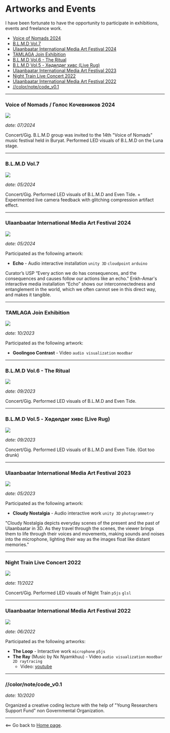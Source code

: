 # Artworks and Events

I have been fortunate to have the opportunity to participate in exhibitions, events and freelance work.

- [Voice of Nomads 2024](#voice-of-nomads--голос-кочевников-2024)
- [B.L.M.D Vol.7](#blmd-vol7)
- [Ulaanbaatar International Media Art Festival 2024](#ulaanbaatar-international-media-art-festival-2024)
- [TAMLAGA Join Exhibition](#tamlaga-join-exhibition)
- [B.L.M.D Vol.6 - The Ritual](#blmd-vol6---the-ritual)
- [B.L.M.D Vol.5 - Хөдөлдөг хивс (Live Rug)](#blmd-vol5---хөдөлдөг-хивс-live-rug)
- [Ulaanbaatar International Media Art Festival 2023](#ulaanbaatar-international-media-art-festival-2023)
- [Night Train Live Concert 2022](#night-train-live-concert-2022)
- [Ulaanbaatar International Media Art Festival 2022](#ulaanbaatar-international-media-art-festival-2022)
- [//color/note/code_v0.1](#colornotecode_v01)

----------------------

### Voice of Nomads / Голос Кочевников 2024

![](assets/image/ev/voice_of_nomads24.jpg)

_date: 07/2024_

Concert/Gig. B.L.M.D group was invited to the 14th "Voice of Nomads" music festival held in Buryat. Performed LED visuals of B.L.M.D on the Luna stage.

----------------------

### B.L.M.D Vol.7

![](assets/image/ev/blmd_vol7.jpg)

_date: 05/2024_

Concert/Gig. Performed LED visuals of B.L.M.D and Even Tide. + Experimented live camera feedback with glitching compression artifact effect. 

----------------------

### Ulaanbaatar International Media Art Festival 2024

![](assets/image/ev/ubimaf24.jpg)

_date: 05/2024_

Participated as the following artwork:

* **Echo** - Audio interactive installation `unity 3D` `cloudpoint` `arduino`

Curator’s USP 
“Every action we do has consequences, and the consequences and causes follow our actions like an echo.”  Enkh-Amar's interactive media installation “Echo” shows our interconnectedness and entanglement in the world, which we often cannot see in this direct way, and makes it tangible.

----------------------

### TAMLAGA Join Exhibition

![](assets/image/ev/tamlaga.jpg)

_date: 10/2023_

Participated as the following artwork:

* **Goolingoo Contrast** - Video `audio visualization` `moodbar`

----------------------

### B.L.M.D Vol.6 - The Ritual

![](assets/image/ev/blmd_vol6.jpg)

_date: 09/2023_

Concert/Gig. Performed LED visuals of B.L.M.D and Even Tide.

----------------------

### B.L.M.D Vol.5 - Хөдөлдөг хивс (Live Rug)

![](assets/image/ev/blmd_vol5.jpg)

_date: 09/2023_

Concert/Gig. Performed LED visuals of B.L.M.D and Even Tide. (Got too drunk)

----------------------

### Ulaanbaatar International Media Art Festival 2023

![](assets/image/ev/ubimaf23.jpg)

_date: 05/2023_

Participated as the following artwork:

* **Cloudy Nostalgia** - Audio interactive work `unity 3D` `photogrammetry`

"Cloudy Nostalgia depicts everyday scenes of the present and the past of Ulaanbaatar in 3D. As they travel through the scenes, the viewer brings them to life through their voices and movements, making sounds and noises into the microphone, lighting their way as the images float like distant memories."

----------------------

### Night Train Live Concert 2022

![](assets/image/ev/night_train.jpg)

_date: 11/2022_

Concert/Gig. Performed LED visuals of Night Train `p5js` `glsl`

----------------------

### Ulaanbaatar International Media Art Festival 2022 

![](assets/image/ev/ubimaf22.jpg)

_date: 06/2022_

Participated as the following artworks:

* **The Loop** - Interactive work `microphone` `p5js`
* **The Ray** (Music by Nx Nyamkhuu) - Video `audio visualization` `moodbar` `2D raytracing`
    - Video: [youtube](https://www.youtube.com/watch?v=OGsn-PbV8Vk)
    

----------------------

### //color/note/code_v0.1

_date: 10/2020_

Organized a creative coding lecture with the help of "Young Researchers Support Fund" non Governmental Organization.

----------------------

<== Go back to [Home page](.).

